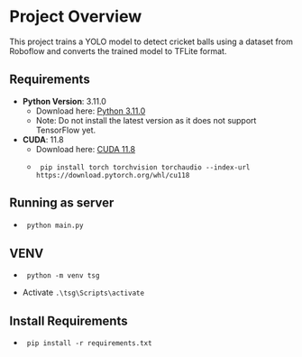 # Project Overview

This project trains a YOLO model to detect cricket balls using a dataset from Roboflow and converts the trained model to TFLite format.

## Requirements

- **Python Version**: 3.11.0
  - Download here: [Python 3.11.0](https://www.python.org/downloads/release/python-3110/)
  - Note: Do not install the latest version as it does not support TensorFlow yet.
- **CUDA**: 11.8
  - Download here: [CUDA 11.8](https://developer.nvidia.com/cuda-11-8-0-download-archive)
  -  ```
      pip install torch torchvision torchaudio --index-url https://download.pytorch.org/whl/cu118
      ```

## Running as server

- ```sh
   python main.py
  ```

## VENV
- ```
   python -m venv tsg
   ```
- Activate `.\tsg\Scripts\activate`

## Install Requirements
- ```
   pip install -r requirements.txt
   ```